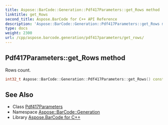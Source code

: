 ```yaml
---
title: Aspose::BarCode::Generation::Pdf417Parameters::get_Rows method
linktitle: get_Rows
second_title: Aspose.BarCode for C++ API Reference
description: 'Aspose::BarCode::Generation::Pdf417Parameters::get_Rows method. Rows count in C++.'
type: docs
weight: 2300
url: /cpp/aspose.barcode.generation/pdf417parameters/get_rows/
---
```

## Pdf417Parameters::get_Rows method


Rows count.

```cpp
int32_t Aspose::BarCode::Generation::Pdf417Parameters::get_Rows() const
```

## See Also

* Class [Pdf417Parameters](../)
* Namespace [Aspose::BarCode::Generation](../../)
* Library [Aspose.BarCode for C++](../../../)
